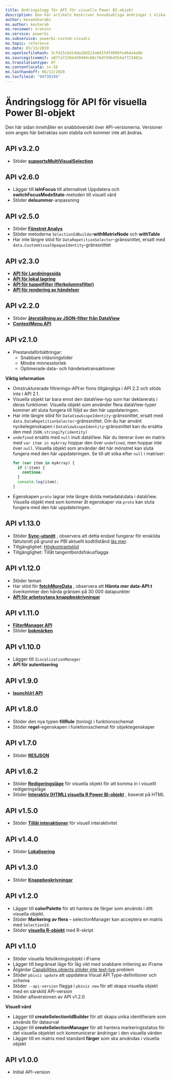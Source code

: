 ```yaml
---
title: Ändringslogg för API för visuella Power BI-objekt
description: Den här artikeln beskriver huvudsakliga ändringar i olika versioner av API för visuella Power BI-objekt
author: KesemSharabi
ms.author: kesharab
ms.reviewer: sranins
ms.service: powerbi
ms.subservice: powerbi-custom-visuals
ms.topic: reference
ms.date: 03/13/2019
ms.openlocfilehash: 3cf415cbd14da28d523a042fdf4099fe464a4a8b
ms.sourcegitcommit: a07fa723bb459494c60cf6d749b4554af723482a
ms.translationtype: HT
ms.contentlocale: sv-SE
ms.lasthandoff: 06/12/2020
ms.locfileid: "84739194"
---
```

# <a name="power-bi-visuals-api-changelog"></a>Ändringslogg för API för visuella Power BI-objekt
Den här sidan innehåller en snabböversikt över API-versionerna. Versioner som anges här betraktas som stabila och kommer inte att ändras.

## <a name="api-v320"></a>API v3.2.0
  * Stöder **[supportsMultiVisualSelection](./supportsmultivisualselection-feature.md)**

## <a name="api-v260"></a>API v2.6.0
  * Lägger till **isInFocus** till alternativet Uppdatera och **switchFocusModeState**-metoden till visuell värd
  * Stöder **delsummor**-anpassning

## <a name="api-v250"></a>API v2.5.0
  * Stöder **[Fönstret Analys](./analytics-pane.md)**
  * Stöder metoderna `SelectionIdBuilder`**withMatrixNode** och **withTable**
  * Har inte längre stöd för `DataRepetitionSelector`-gränssnittet, ersatt med `data.CustomVisualOpaqueIdentity`-gränssnittet

## <a name="api-v230"></a>API v2.3.0
  * **[API för Landningssida](./landing-page.md)**
  * **[API för lokal lagring](./local-storage.md)**
  * **[API för tuppelfilter (flerkolumnsfilter)](./filter-api.md#the-tuple-filter-api-multi-column-filter)**
  * **[API för rendering av händelser](./event-service.md#render-events-in-power-bi-visuals)**

## <a name="api-v220"></a>API v2.2.0
  * Stöder **[återställning av JSON-filter från DataView](./filter-api.md#restore-the-json-filter-from-the-data-view)**
  * **[ContextMenu API](./context-menu.md)**

## <a name="api-v210"></a>API v2.1.0
  * Prestandaförbättringar:
    * Snabbare inläsningstider
    * Mindre minnesstorlek
    * Optimerade data- och händelsetransaktioner  

**Viktig information**
* Omstrukturerade filtrerings-API:er finns tillgängliga i API 2.2 och stöds inte i API 2.1.
* Visuella objekt tar bara emot den dataView-typ som har deklarerats i deras funktioner. Visuella objekt som använder flera dataView-typer kommer att sluta fungera till följd av den här uppdateringen.
* Har inte längre stöd för `DataViewScopeIdentity`-gränssnittet, ersatt med `data.DataRepetitionSelector`-gränssnittet. Om du har använt nyckelegenskapen i `DataViewScopeIdentity`-gränssnittet kan du ersätta den med `JSON.stringify(identity)`
* `undefined` ersätts med `null` inuti dataView. När du itererar över en matris med `var item in myArray` hoppar den över `undefined`, men hoppar inte över `null`. Visuella objekt som använder det här mönstret kan sluta fungera med den här uppdateringen. Se till att söka efter `null` i matriser:
   ```typescript
   for (var item in myArray) {
     if (!item) {
       continue;
     }
     console.log(item);
   }
   ```
* Egenskapen `proto` lagrar inte längre dolda metadata\data i dataView. Visuella objekt med som kommer åt egenskaper via `proto` kan sluta fungera med den här uppdateringen.

## <a name="api-v1130"></a>API v1.13.0
* Stöder **[Sync-utsnitt](./enable-sync-slicers.md)** , observera att detta endast fungerar för enskilda fältutsnitt på grund av PBI aktuellt kodtillstånd [läs mer](/power-bi/desktop-slicers).
* Tillgänglighet: [Högkontraststöd](./high-contrast-support.md) 
* Tillgänglighet: Tillåt tangentbordsfokusflagga

## <a name="api-v1120"></a>API v1.12.0
* Stöder teman
* Har stöd för **[fetchMoreData](./fetch-more-data.md)** , observera att **Hämta mer data-API:t** överkommer den hårda gränsen på 30 000 datapunkter
* **[API för arbetsytans knappbeskrivningar](./add-tooltips.md#add-report-page-tooltips)**

## <a name="api-v1110"></a>API v1.11.0
* **[FilterManager API](./filter-api.md)**
* Stöder **[bokmärken](./bookmarks-support.md)** 

## <a name="api-v1100"></a>API v1.10.0
* Lägger till `ILocalizationManager`
* **API för autentisering**

## <a name="api-v190"></a>API v1.9.0
* **[launchUrl API](./launch-url.md)**

## <a name="api-v180"></a>API v1.8.0
* Stöder den nya typen **fillRule** (toning) i funktionsschemat
* Stöder **regel**-egenskapen i funktionsschemat för objektegenskaper

## <a name="api-v170"></a>API v1.7.0
* Stöder **[RESJSON](./localization.md#resource-file)**

## <a name="api-v162"></a>API v1.6.2
* Stöder **[Redigeringsläge](./advanced-edit-mode.md)** för visuella objekt för att komma in i visuellt redigeringsläge
* Stöder **[Interaktiv (HTML) visuella R Power BI-objekt](https://microsoft.github.io/PowerBI-visuals/tutorials/building-r-powered-custom-visual/creating-r-visuals.md)** , baserat på HTML

## <a name="api-v150"></a>API v1.5.0
* Stöder **[Tillåt interaktioner](./visuals-interactions.md)** för visuell interaktivitet

## <a name="api-v140"></a>API v1.4.0
* Stöder **[Lokalisering](./localization.md)**

## <a name="api-v130"></a>API v1.3.0
* Stöder **[Knappbeskrivningar](./add-tooltips.md)**

## <a name="api-v120"></a>API v1.2.0
* Lägger till **colorPalette** för att hantera de färger som används i ditt visuella objekt.
* Stöder **Markering av flera** – selectionManager kan acceptera en matris med `SelectionId`.
* Stöder **[visuella R-objekt](https://microsoft.github.io/PowerBI-visuals/tutorials/building-r-powered-custom-visual/creating-r-visuals.md)** med R-skript

## <a name="api-v110"></a>API v1.1.0
* Stöder visuella felsökningsobjekt i iFrame
* Lägger till begränsat läge för låg vikt med snabbare initiering av iFrame
* Åtgärdar [Capabilities.objects stöder inte text-typ](https://github.com/Microsoft/PowerBI-visuals-tools/issues/12) problem
* Stöder `pbiviz update` att uppdatera Visual API Type-definitioner och schema
* Stöder `--api-version` flagga i `pbiviz new` för att skapa visuella objekt med en särskild API-version
* Stöder alfaversionen av API v1.2.0

**Visuell värd**
* Lägger till **createSelectionIdBuilder** för att skapa unika identifierare som används för dataurval
* Lägger till **createSelectionManager** för att hantera markeringsstatus för det visuella objektet och kommunicerar ändringar i den visuella värden
* Lägger till en matris med standard **färger** som ska användas i visuella objekt

## <a name="api-v100"></a>API v1.0.0
* Initial API-version
